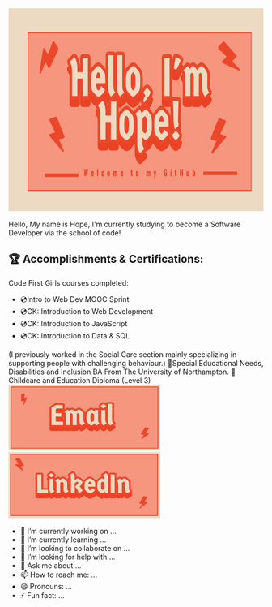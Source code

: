 <img src="https://github.com/HopeIvy12/HopeIvy12/blob/e96eb505d5f73e2c1006bca215a4c17b372cf33e/Untitled.png" alt="Hello, I'm Hope! Welcome to my Github!" width="1300" height="400">

Hello, My name is Hope, I'm currently studying to become a Software Developer via the school of code!

## 🏆 Accomplishments & Certifications:
Code First Girls courses completed:
<ul>
  <li>💿Intro to Web Dev MOOC Sprint</li>
  <li>💿CK: Introduction to Web Development</li>
  <li>💿CK: Introduction to JavaScript</li>
  <li>💿CK: Introduction to Data & SQL</li>
</ul>
(I previously worked in the Social Care section mainly specializing in supporting people with challenging behaviour.)
📖Special Educational Needs, Disabilities and Inclusion BA From The University of Northampton.
📖Childcare and Education Diploma (Level 3)

<a href="mailto:hopeivy@hotmail.co.uk" target="_blank">
  <img src="https://github.com/HopeIvy12/HopeIvy12/blob/644213ac8262b8cdb419721dea0dee4a2067b8a5/email.png?raw=true" width="300" height="130" style="margin-right: 150px;" alt="Email me">
</a>
<a href="https://www.linkedin.com/in/hope-pichur-a22942332" target="_blank">
  <img src="https://github.com/HopeIvy12/HopeIvy12/blob/644213ac8262b8cdb419721dea0dee4a2067b8a5/linkedin.png?raw=true" width="300" height="130" alt="LinkedIn Profile">
</a>

- 🔭 I’m currently working on ...
- 🌱 I’m currently learning ...
- 👯 I’m looking to collaborate on ...
- 🤔 I’m looking for help with ...
- 💬 Ask me about ...
- 📫 How to reach me: ...
- 😄 Pronouns: ...
- ⚡ Fun fact: ...
